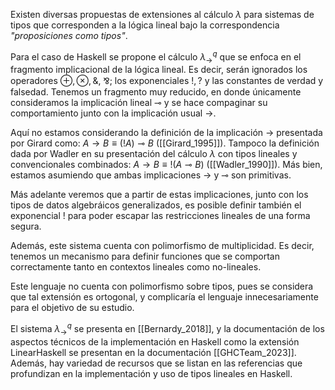 Existen diversas propuestas de extensiones al cálculo $\lambda$ para sistemas de tipos que corresponden a la lógica lineal bajo la correspondencia *"proposiciones como tipos"*.

Para el caso de Haskell se propone el cálculo $\lambda_{\rightarrow}^q$ que se enfoca en el fragmento implicacional de la lógica lineal. Es decir, serán ignorados los operadores $\oplus, \otimes, \&,$ ⅋; los exponenciales $!, ?$ y las constantes de verdad y falsedad. Tenemos un fragmento muy reducido, en donde únicamente consideramos la implicación lineal $\multimap$ y se hace compaginar su comportamiento junto con la implicación usual $\rightarrow$.

Aquí no estamos considerando la definición de la implicación $\rightarrow$ presentada por Girard como: $A \rightarrow B \equiv (!A) \multimap B$ ([[Girard_1995]]). Tampoco la definición dada por Wadler en su presentación del cálculo $\lambda$ con tipos lineales y convencionales combinados: $A \rightarrow B \equiv !(A \multimap B)$ ([[Wadler_1990]]). Más bien, estamos asumiendo que ambas implicaciones $\rightarrow$ y $\multimap$ son primitivas.

Más adelante veremos que a partir de estas implicaciones, junto con los tipos de datos algebráicos generalizados, es posible definir también el exponencial $!$ para poder escapar las restricciones lineales de una forma segura.

Además, este sistema cuenta con polimorfismo de multiplicidad. Es decir, tenemos un mecanismo para definir funciones que se comportan correctamente tanto en contextos lineales como no-lineales.

Este lenguaje no cuenta con polimorfismo sobre tipos, pues se considera que tal extensión es ortogonal, y complicaría el lenguaje innecesariamente para el objetivo de su estudio.

El sistema $\lambda_{\rightarrow}^{q}$ se presenta en [[Bernardy_2018]], y la documentación de los aspectos técnicos de la implementación en Haskell como la extensión LinearHaskell se presentan en la documentación [[GHCTeam_2023]]. Además, hay variedad de recursos que se listan en las referencias que profundizan en la implementación y uso de tipos lineales en Haskell.